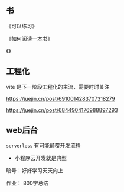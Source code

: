 ## 书

《可以练习》

《如何阅读一本书》

《》

## 工程化

vite 是下一阶段工程化的主流，需要时时关注

https://juejin.cn/post/6910014283707318279

https://juejin.cn/post/6844904176988897293





## web后台

`serverless` 有可能颠覆开发流程

+ 小程序云开发就是典型







暗号：好好学习天天向上

作业：  800字总结
